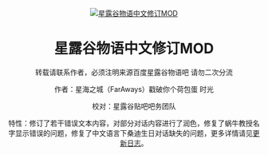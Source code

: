 <p align="center">
  <a href="https://chr.svbbs.club/"><img src="https://files.timewind.fun/2022/12/chr.webp" alt="星露谷物语中文修订MOD"></a>
</p>

<div align="center">

# 星露谷物语中文修订MOD

转载请联系作者，必须注明来源百度星露谷物语吧
请勿二次分流



作者：星海之城（FarAways）戳破你个荷包蛋 时光 <br/>

校对：星露谷贴吧吧务团队 <br/>

特性：修订了若干错误文本内容，对部分对话内容进行了润色，修复了蜗牛教授名字显示错误的问题，修复了中文语言下桑迪生日对话缺失的问题，更多详情请见[更新日志](https://chr.svbbs.club/about/changelog.html)。
